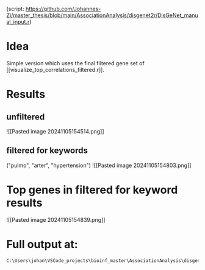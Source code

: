 (script: https://github.com/Johannes-Zi/master_thesis/blob/main/AssociationAnalysis/disgenet2r/DisGeNet_manual_input.r)

# Idea
Simple version which uses the final filtered gene set of [[visualize_top_correlations_filtered.r]].

# Results
## unfiltered
![[Pasted image 20241105154514.png]]
## filtered for keywords
("pulmo", "arter", "hypertension")
![[Pasted image 20241105154803.png]]
# Top genes in filtered for keyword results
![[Pasted image 20241105154839.png]]

# Full output at:
```
C:\Users\johan\VSCode_projects\bioinf_master\AssociationAnalysis\disgenet2r\runs_manual_input\v1\*
```